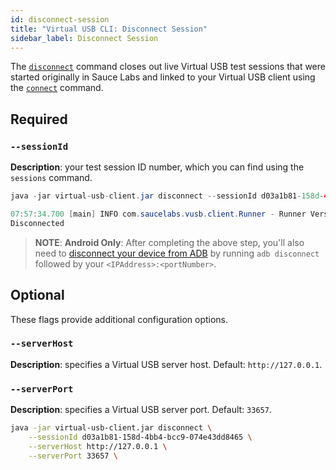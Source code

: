 ```yaml
---
id: disconnect-session
title: "Virtual USB CLI: Disconnect Session"
sidebar_label: Disconnect Session
---
```


The [`disconnect`](https://docs.saucelabs.com/mobile-apps/virtual-usb#close-test) command closes out live Virtual USB test sessions that were started originally in Sauce Labs and linked to your Virtual USB client using the [`connect`](dev/cli/virtual-usb/connect-session) command.

## Required

### `--sessionId`
__Description__: your test session ID number, which you can find using the `sessions` command.

```java title="Basic Example (required flags only)"
java -jar virtual-usb-client.jar disconnect --sessionId d03a1b81-158d-4bb4-bcc9-074e43dd8465
```

```java title="Response Example"        
07:57:34.700 [main] INFO com.saucelabs.vusb.client.Runner - Runner Version 2.0.0
Disconnected
```

>**NOTE**: **Android Only**: After completing the above step, you'll also need to [disconnect your device from ADB](/mobile-apps/virtual-usb#close-test) by running `adb disconnect` followed by your `<IPAddress>:<portNumber>`.  

## Optional

These flags provide additional configuration options.

### `--serverHost`
__Description__: specifies a Virtual USB server host. Default: `http://127.0.0.1`.

### `--serverPort`
__Description__: specifies a Virtual USB server port. Default: `33657`.

```bash title="Full Example (with optional flags)"
java -jar virtual-usb-client.jar disconnect \
    --sessionId d03a1b81-158d-4bb4-bcc9-074e43dd8465 \
    --serverHost http://127.0.0.1 \
    --serverPort 33657 \
```
